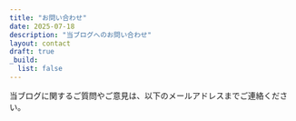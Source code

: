 ```yaml
---
title: "お問い合わせ"
date: 2025-07-18
description: "当ブログへのお問い合わせ"
layout: contact
draft: true
_build:
  list: false
---
```


当ブログに関するご質問やご意見は、以下のメールアドレスまでご連絡ください。